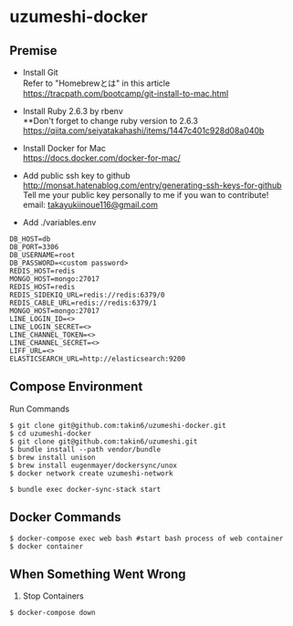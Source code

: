 # uzumeshi-docker #


## Premise
- Install Git  
Refer to "Homebrewとは" in this article  
https://tracpath.com/bootcamp/git-install-to-mac.html  

- Install Ruby 2.6.3 by rbenv  
**Don't forget to change ruby version to 2.6.3  
https://qiita.com/seiyatakahashi/items/1447c401c928d08a040b  

- Install Docker for Mac  
https://docs.docker.com/docker-for-mac/  

- Add public ssh key to github  
http://monsat.hatenablog.com/entry/generating-ssh-keys-for-github  
Tell me your public key personally to me if you wan to contribute!  
email: takayukiinoue116@gmail.com  

- Add ./variables.env  
```
DB_HOST=db
DB_PORT=3306
DB_USERNAME=root
DB_PASSWORD=<custom password>
REDIS_HOST=redis
MONGO_HOST=mongo:27017
REDIS_HOST=redis 
REDIS_SIDEKIQ_URL=redis://redis:6379/0 
REDIS_CABLE_URL=redis://redis:6379/1 
MONGO_HOST=mongo:27017 
LINE_LOGIN_ID=<> 
LINE_LOGIN_SECRET=<>
LINE_CHANNEL_TOKEN=<> 
LINE_CHANNEL_SECRET=<> 
LIFF_URL=<> 
ELASTICSEARCH_URL=http://elasticsearch:9200
```

## Compose Environment
Run Commands
```
$ git clone git@github.com:takin6/uzumeshi-docker.git
$ cd uzumeshi-docker
$ git clone git@github.com:takin6/uzumeshi.git
$ bundle install --path vendor/bundle
$ brew install unison
$ brew install eugenmayer/dockersync/unox
$ docker network create uzumeshi-network

$ bundle exec docker-sync-stack start
``` 


## Docker Commands
```
$ docker-compose exec web bash #start bash process of web container
$ docker container 
```

## When Something Went Wrong  
1. Stop Containers
```
$ docker-compose down
```
